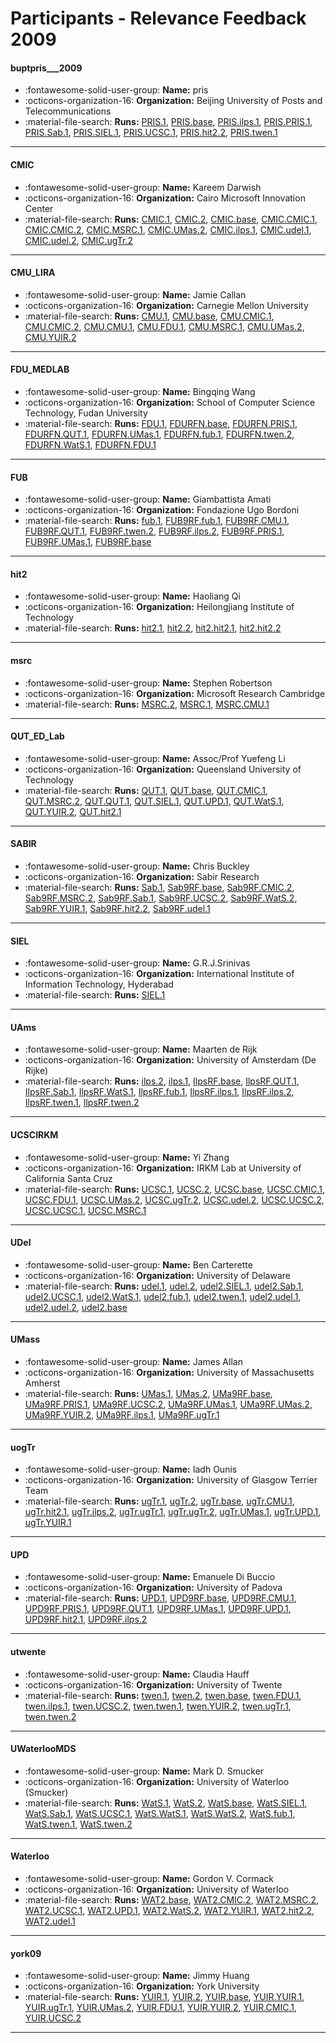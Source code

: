 # Participants - Relevance Feedback 2009 

#### buptpris___2009
 - :fontawesome-solid-user-group: **Name:** pris
 - :octicons-organization-16: **Organization:** Beijing University of Posts and Telecommunications
 - :material-file-search: **Runs:** [PRIS.1](./runs.md#pris.1), [PRIS.base](./runs.md#pris.base), [PRIS.ilps.1](./runs.md#pris.ilps.1), [PRIS.PRIS.1](./runs.md#pris.pris.1), [PRIS.Sab.1](./runs.md#pris.sab.1), [PRIS.SIEL.1](./runs.md#pris.siel.1), [PRIS.UCSC.1](./runs.md#pris.ucsc.1), [PRIS.hit2.2](./runs.md#pris.hit2.2), [PRIS.twen.1](./runs.md#pris.twen.1)

---
#### CMIC
 - :fontawesome-solid-user-group: **Name:** Kareem Darwish
 - :octicons-organization-16: **Organization:** Cairo Microsoft Innovation Center
 - :material-file-search: **Runs:** [CMIC.1](./runs.md#cmic.1), [CMIC.2](./runs.md#cmic.2), [CMIC.base](./runs.md#cmic.base), [CMIC.CMIC.1](./runs.md#cmic.cmic.1), [CMIC.CMIC.2](./runs.md#cmic.cmic.2), [CMIC.MSRC.1](./runs.md#cmic.msrc.1), [CMIC.UMas.2](./runs.md#cmic.umas.2), [CMIC.ilps.1](./runs.md#cmic.ilps.1), [CMIC.udel.1](./runs.md#cmic.udel.1), [CMIC.udel.2](./runs.md#cmic.udel.2), [CMIC.ugTr.2](./runs.md#cmic.ugtr.2)

---
#### CMU_LIRA
 - :fontawesome-solid-user-group: **Name:** Jamie Callan
 - :octicons-organization-16: **Organization:** Carnegie Mellon University
 - :material-file-search: **Runs:** [CMU.1](./runs.md#cmu.1), [CMU.base](./runs.md#cmu.base), [CMU.CMIC.1](./runs.md#cmu.cmic.1), [CMU.CMIC.2](./runs.md#cmu.cmic.2), [CMU.CMU.1](./runs.md#cmu.cmu.1), [CMU.FDU.1](./runs.md#cmu.fdu.1), [CMU.MSRC.1](./runs.md#cmu.msrc.1), [CMU.UMas.2](./runs.md#cmu.umas.2), [CMU.YUIR.2](./runs.md#cmu.yuir.2)

---
#### FDU_MEDLAB
 - :fontawesome-solid-user-group: **Name:** Bingqing Wang
 - :octicons-organization-16: **Organization:** School of Computer Science Technology, Fudan University
 - :material-file-search: **Runs:** [FDU.1](./runs.md#fdu.1), [FDURFN.base](./runs.md#fdurfn.base), [FDURFN.PRIS.1](./runs.md#fdurfn.pris.1), [FDURFN.QUT.1](./runs.md#fdurfn.qut.1), [FDURFN.UMas.1](./runs.md#fdurfn.umas.1), [FDURFN.fub.1](./runs.md#fdurfn.fub.1), [FDURFN.twen.2](./runs.md#fdurfn.twen.2), [FDURFN.WatS.1](./runs.md#fdurfn.wats.1), [FDURFN.FDU.1](./runs.md#fdurfn.fdu.1)

---
#### FUB
 - :fontawesome-solid-user-group: **Name:** Giambattista Amati
 - :octicons-organization-16: **Organization:** Fondazione Ugo Bordoni
 - :material-file-search: **Runs:** [fub.1](./runs.md#fub.1), [FUB9RF.fub.1](./runs.md#fub9rf.fub.1), [FUB9RF.CMU.1](./runs.md#fub9rf.cmu.1), [FUB9RF.QUT.1](./runs.md#fub9rf.qut.1), [FUB9RF.twen.2](./runs.md#fub9rf.twen.2), [FUB9RF.ilps.2](./runs.md#fub9rf.ilps.2), [FUB9RF.PRIS.1](./runs.md#fub9rf.pris.1), [FUB9RF.UMas.1](./runs.md#fub9rf.umas.1), [FUB9RF.base](./runs.md#fub9rf.base)

---
#### hit2
 - :fontawesome-solid-user-group: **Name:** Haoliang Qi
 - :octicons-organization-16: **Organization:** Heilongjiang Institute of Technology 
 - :material-file-search: **Runs:** [hit2.1](./runs.md#hit2.1), [hit2.2](./runs.md#hit2.2), [hit2.hit2.1](./runs.md#hit2.hit2.1), [hit2.hit2.2](./runs.md#hit2.hit2.2)

---
#### msrc
 - :fontawesome-solid-user-group: **Name:** Stephen Robertson
 - :octicons-organization-16: **Organization:** Microsoft Research Cambridge
 - :material-file-search: **Runs:** [MSRC.2](./runs.md#msrc.2), [MSRC.1](./runs.md#msrc.1), [MSRC.CMU.1](./runs.md#msrc.cmu.1)

---
#### QUT_ED_Lab
 - :fontawesome-solid-user-group: **Name:** Assoc/Prof Yuefeng Li
 - :octicons-organization-16: **Organization:** Queensland University of Technology
 - :material-file-search: **Runs:** [QUT.1](./runs.md#qut.1), [QUT.base](./runs.md#qut.base), [QUT.CMIC.1](./runs.md#qut.cmic.1), [QUT.MSRC.2](./runs.md#qut.msrc.2), [QUT.QUT.1](./runs.md#qut.qut.1), [QUT.SIEL.1](./runs.md#qut.siel.1), [QUT.UPD.1](./runs.md#qut.upd.1), [QUT.WatS.1](./runs.md#qut.wats.1), [QUT.YUIR.2](./runs.md#qut.yuir.2), [QUT.hit2.1](./runs.md#qut.hit2.1)

---
#### SABIR
 - :fontawesome-solid-user-group: **Name:** Chris Buckley
 - :octicons-organization-16: **Organization:** Sabir Research
 - :material-file-search: **Runs:** [Sab.1](./runs.md#sab.1), [Sab9RF.base](./runs.md#sab9rf.base), [Sab9RF.CMIC.2](./runs.md#sab9rf.cmic.2), [Sab9RF.MSRC.2](./runs.md#sab9rf.msrc.2), [Sab9RF.Sab.1](./runs.md#sab9rf.sab.1), [Sab9RF.UCSC.2](./runs.md#sab9rf.ucsc.2), [Sab9RF.WatS.2](./runs.md#sab9rf.wats.2), [Sab9RF.YUIR.1](./runs.md#sab9rf.yuir.1), [Sab9RF.hit2.2](./runs.md#sab9rf.hit2.2), [Sab9RF.udel.1](./runs.md#sab9rf.udel.1)

---
#### SIEL
 - :fontawesome-solid-user-group: **Name:** G.R.J.Srinivas
 - :octicons-organization-16: **Organization:** International Institute of Information Technology, Hyderabad
 - :material-file-search: **Runs:** [SIEL.1](./runs.md#siel.1)

---
#### UAms
 - :fontawesome-solid-user-group: **Name:** Maarten de Rijk
 - :octicons-organization-16: **Organization:** University of Amsterdam (De Rijke)
 - :material-file-search: **Runs:** [ilps.2](./runs.md#ilps.2), [ilps.1](./runs.md#ilps.1), [IlpsRF.base](./runs.md#ilpsrf.base), [IlpsRF.QUT.1](./runs.md#ilpsrf.qut.1), [IlpsRF.Sab.1](./runs.md#ilpsrf.sab.1), [IlpsRF.WatS.1](./runs.md#ilpsrf.wats.1), [IlpsRF.fub.1](./runs.md#ilpsrf.fub.1), [IlpsRF.ilps.1](./runs.md#ilpsrf.ilps.1), [IlpsRF.ilps.2](./runs.md#ilpsrf.ilps.2), [IlpsRF.twen.1](./runs.md#ilpsrf.twen.1), [IlpsRF.twen.2](./runs.md#ilpsrf.twen.2)

---
#### UCSCIRKM
 - :fontawesome-solid-user-group: **Name:** Yi Zhang
 - :octicons-organization-16: **Organization:** IRKM Lab at University of California Santa Cruz
 - :material-file-search: **Runs:** [UCSC.1](./runs.md#ucsc.1), [UCSC.2](./runs.md#ucsc.2), [UCSC.base](./runs.md#ucsc.base), [UCSC.CMIC.1](./runs.md#ucsc.cmic.1), [UCSC.FDU.1](./runs.md#ucsc.fdu.1), [UCSC.UMas.2](./runs.md#ucsc.umas.2), [UCSC.ugTr.2](./runs.md#ucsc.ugtr.2), [UCSC.udel.2](./runs.md#ucsc.udel.2), [UCSC.UCSC.2](./runs.md#ucsc.ucsc.2), [UCSC.UCSC.1](./runs.md#ucsc.ucsc.1), [UCSC.MSRC.1](./runs.md#ucsc.msrc.1)

---
#### UDel
 - :fontawesome-solid-user-group: **Name:** Ben Carterette
 - :octicons-organization-16: **Organization:** University of Delaware
 - :material-file-search: **Runs:** [udel.1](./runs.md#udel.1), [udel.2](./runs.md#udel.2), [udel2.SIEL.1](./runs.md#udel2.siel.1), [udel2.Sab.1](./runs.md#udel2.sab.1), [udel2.UCSC.1](./runs.md#udel2.ucsc.1), [udel2.WatS.1](./runs.md#udel2.wats.1), [udel2.fub.1](./runs.md#udel2.fub.1), [udel2.twen.1](./runs.md#udel2.twen.1), [udel2.udel.1](./runs.md#udel2.udel.1), [udel2.udel.2](./runs.md#udel2.udel.2), [udel2.base](./runs.md#udel2.base)

---
#### UMass
 - :fontawesome-solid-user-group: **Name:** James Allan
 - :octicons-organization-16: **Organization:** University of Massachusetts Amherst
 - :material-file-search: **Runs:** [UMas.1](./runs.md#umas.1), [UMas.2](./runs.md#umas.2), [UMa9RF.base](./runs.md#uma9rf.base), [UMa9RF.PRIS.1](./runs.md#uma9rf.pris.1), [UMa9RF.UCSC.2](./runs.md#uma9rf.ucsc.2), [UMa9RF.UMas.1](./runs.md#uma9rf.umas.1), [UMa9RF.UMas.2](./runs.md#uma9rf.umas.2), [UMa9RF.YUIR.2](./runs.md#uma9rf.yuir.2), [UMa9RF.ilps.1](./runs.md#uma9rf.ilps.1), [UMa9RF.ugTr.1](./runs.md#uma9rf.ugtr.1)

---
#### uogTr
 - :fontawesome-solid-user-group: **Name:** Iadh Ounis
 - :octicons-organization-16: **Organization:** University of Glasgow Terrier Team
 - :material-file-search: **Runs:** [ugTr.1](./runs.md#ugtr.1), [ugTr.2](./runs.md#ugtr.2), [ugTr.base](./runs.md#ugtr.base), [ugTr.CMU.1](./runs.md#ugtr.cmu.1), [ugTr.hit2.1](./runs.md#ugtr.hit2.1), [ugTr.ilps.2](./runs.md#ugtr.ilps.2), [ugTr.ugTr.1](./runs.md#ugtr.ugtr.1), [ugTr.ugTr.2](./runs.md#ugtr.ugtr.2), [ugTr.UMas.1](./runs.md#ugtr.umas.1), [ugTr.UPD.1](./runs.md#ugtr.upd.1), [ugTr.YUIR.1](./runs.md#ugtr.yuir.1)

---
#### UPD
 - :fontawesome-solid-user-group: **Name:** Emanuele Di Buccio
 - :octicons-organization-16: **Organization:** University of Padova
 - :material-file-search: **Runs:** [UPD.1](./runs.md#upd.1), [UPD9RF.base](./runs.md#upd9rf.base), [UPD9RF.CMU.1](./runs.md#upd9rf.cmu.1), [UPD9RF.PRIS.1](./runs.md#upd9rf.pris.1), [UPD9RF.QUT.1](./runs.md#upd9rf.qut.1), [UPD9RF.UMas.1](./runs.md#upd9rf.umas.1), [UPD9RF.UPD.1](./runs.md#upd9rf.upd.1), [UPD9RF.hit2.1](./runs.md#upd9rf.hit2.1), [UPD9RF.ilps.2](./runs.md#upd9rf.ilps.2)

---
#### utwente
 - :fontawesome-solid-user-group: **Name:** Claudia Hauff
 - :octicons-organization-16: **Organization:** University of Twente
 - :material-file-search: **Runs:** [twen.1](./runs.md#twen.1), [twen.2](./runs.md#twen.2), [twen.base](./runs.md#twen.base), [twen.FDU.1](./runs.md#twen.fdu.1), [twen.ilps.1](./runs.md#twen.ilps.1), [twen.UCSC.2](./runs.md#twen.ucsc.2), [twen.twen.1](./runs.md#twen.twen.1), [twen.YUIR.2](./runs.md#twen.yuir.2), [twen.ugTr.1](./runs.md#twen.ugtr.1), [twen.twen.2](./runs.md#twen.twen.2)

---
#### UWaterlooMDS
 - :fontawesome-solid-user-group: **Name:** Mark D. Smucker
 - :octicons-organization-16: **Organization:** University of Waterloo (Smucker)
 - :material-file-search: **Runs:** [WatS.1](./runs.md#wats.1), [WatS.2](./runs.md#wats.2), [WatS.base](./runs.md#wats.base), [WatS.SIEL.1](./runs.md#wats.siel.1), [WatS.Sab.1](./runs.md#wats.sab.1), [WatS.UCSC.1](./runs.md#wats.ucsc.1), [WatS.WatS.1](./runs.md#wats.wats.1), [WatS.WatS.2](./runs.md#wats.wats.2), [WatS.fub.1](./runs.md#wats.fub.1), [WatS.twen.1](./runs.md#wats.twen.1), [WatS.twen.2](./runs.md#wats.twen.2)

---
#### Waterloo
 - :fontawesome-solid-user-group: **Name:** Gordon V. Cormack
 - :octicons-organization-16: **Organization:** University of Waterloo
 - :material-file-search: **Runs:** [WAT2.base](./runs.md#wat2.base), [WAT2.CMIC.2](./runs.md#wat2.cmic.2), [WAT2.MSRC.2](./runs.md#wat2.msrc.2), [WAT2.UCSC.1](./runs.md#wat2.ucsc.1), [WAT2.UPD.1](./runs.md#wat2.upd.1), [WAT2.WatS.2](./runs.md#wat2.wats.2), [WAT2.YUIR.1](./runs.md#wat2.yuir.1), [WAT2.hit2.2](./runs.md#wat2.hit2.2), [WAT2.udel.1](./runs.md#wat2.udel.1)

---
#### york09
 - :fontawesome-solid-user-group: **Name:** Jimmy Huang
 - :octicons-organization-16: **Organization:** York University
 - :material-file-search: **Runs:** [YUIR.1](./runs.md#yuir.1), [YUIR.2](./runs.md#yuir.2), [YUIR.base](./runs.md#yuir.base), [YUIR.YUIR.1](./runs.md#yuir.yuir.1), [YUIR.ugTr.1](./runs.md#yuir.ugtr.1), [YUIR.UMas.2](./runs.md#yuir.umas.2), [YUIR.FDU.1](./runs.md#yuir.fdu.1), [YUIR.YUIR.2](./runs.md#yuir.yuir.2), [YUIR.CMIC.1](./runs.md#yuir.cmic.1), [YUIR.UCSC.2](./runs.md#yuir.ucsc.2)

---
